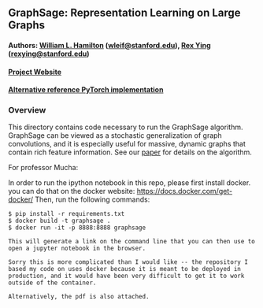 ## GraphSage: Representation Learning on Large Graphs

#### Authors: [William L. Hamilton](http://stanford.edu/~wleif) (wleif@stanford.edu), [Rex Ying](http://joy-of-thinking.weebly.com/) (rexying@stanford.edu)
#### [Project Website](http://snap.stanford.edu/graphsage/)

#### [Alternative reference PyTorch implementation](https://github.com/williamleif/graphsage-simple/)

### Overview

This directory contains code necessary to run the GraphSage algorithm.
GraphSage can be viewed as a stochastic generalization of graph convolutions, and it is especially useful for massive, dynamic graphs that contain rich feature information.
See our [paper](https://arxiv.org/pdf/1706.02216.pdf) for details on the algorithm.

For professor Mucha:

In order to run the ipython notebook in this repo, please first install docker. you can do that on the docker website:
https://docs.docker.com/get-docker/
Then, run the following commands:

	$ pip install -r requirements.txt
	$ docker build -t graphsage .
    $ docker run -it -p 8888:8888 graphsage

	This will generate a link on the command line that you can then use to open a jupyter notebook in the browser. 

	Sorry this is more complicated than I would like -- the repository I based my code on uses docker because it is meant to be deployed in production, and it would have been very difficult to get it to work outside of the container. 

	Alternatively, the pdf is also attached.